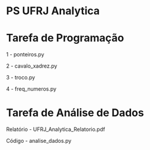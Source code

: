 # PS UFRJ Analytica
# Tarefa de Programação
1 - ponteiros.py

2 - cavalo_xadrez.py

3 - troco.py

4 - freq_numeros.py

# Tarefa de Análise de Dados
Relatório - UFRJ_Analytica_Relatorio.pdf

Código - analise_dados.py
